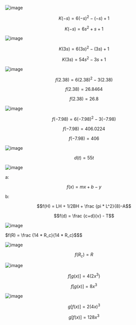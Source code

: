 ![image](https://github.com/user-attachments/assets/96cb4d3a-432a-4a80-b551-3087c9c8a8f5)

$$K(-s) = 6(-s)^2 -(-s)+1$$

$$K(-s) = 6s^2 +s+1$$

![image](https://github.com/user-attachments/assets/6ec61452-0a87-4f3f-9b6d-ecb0be86d9d9)

$$K(3s) = 6(3s)^2 - (3s) + 1$$

$$K(3s) = 54s^2 - 3s + 1$$

![image](https://github.com/user-attachments/assets/fdd932d8-299b-4e0c-a5e0-4c2b6109853a)

$$f(2.38) = 6(2.38)^2 - 3(2.38)$$

$$f(2.38) = 26.8464$$

$$f(2.38) = 26.8$$

![image](https://github.com/user-attachments/assets/d49d99e4-0345-4e9d-a3bd-f9da60e04090)

$$f(-7.98) = 6(-7.98)^2-3(-7.98)$$

$$f(-7.98) = 406.0224$$

$$f(-7.98) = 406$$

![image](https://github.com/user-attachments/assets/015452ab-dbdd-4213-9698-fca8860e4701)

$$d(t) = 55t$$


![image](https://github.com/user-attachments/assets/97dad68c-8141-4dd6-a732-e20ecd863492)

a:

$$f(x) = mx+b-y$$

b: 

$$f(H) = LH + 1/2BH + \frac {pi * L^2}{8}-A$$

$$f(d) = \frac {c+d}{v} - T$$

![image](https://github.com/user-attachments/assets/8b2a52a8-4fd9-428d-a019-2fab90d556ac)

$f(R) = \frac {14 * R_c}{14 * R_c}$$$

![image](https://github.com/user-attachments/assets/25bcd56e-2f2c-4087-8e40-1a8f7b6e998c)

$$f(R_c) = R$$

![image](https://github.com/user-attachments/assets/3adfa112-5854-45bc-8915-e148e0f405fb)

$$f[g(x)] = 4(2x^3)$$

$$f[g(x)] = 8x^3$$

![image](https://github.com/user-attachments/assets/4baad0a1-9e08-44d5-a8a3-2f60b7db45c1)

$$g[f(x)] = 2(4x)^3$$

$$g[f(x)] = 128x^3$$
